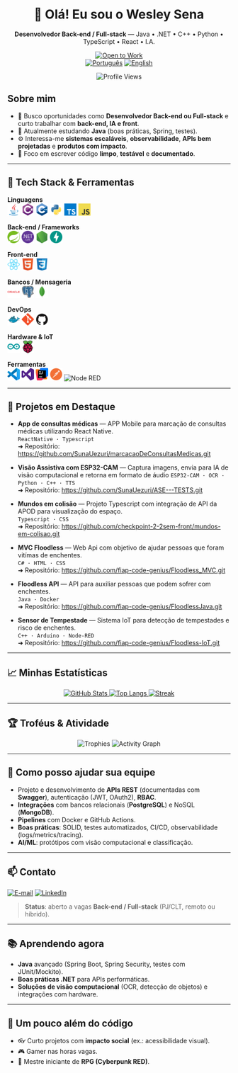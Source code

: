 <!-- Perfil GitHub de Wesley Sena | @SunaUezuri -->

<div align="center">

# 👋 Olá! Eu sou o **Wesley Sena**

**Desenvolvedor Back-end / Full-stack** — Java • .NET • C++ • Python • TypeScript • React • I.A. 

[![Open to Work](https://img.shields.io/badge/Open%20to-Work-success?style=for-the-badge)](#)  
[![Português](https://img.shields.io/badge/pt--BR-Portugu%C3%AAs-blue?style=flat-square)](#)
[![English](https://img.shields.io/badge/en-English-lightgrey?style=flat-square)](#)

![Profile Views](https://komarev.com/ghpvc/?username=SunaUezuri&label=Profile%20views&color=0e75b6&style=flat)  

</div>

## Sobre mim
- 🔭 Busco oportunidades como **Desenvolvedor Back-end ou Full-stack** e curto trabalhar com **back-end, IA e front**.  
- 🌱 Atualmente estudando **Java** (boas práticas, Spring, testes).  
- ⚙️ Interessa-me **sistemas escaláveis**, **observabilidade**, **APIs bem projetadas** e **produtos com impacto**.  
- 🎯 Foco em escrever código **limpo**, **testável** e **documentado**.

---

## 🔧 Tech Stack & Ferramentas
<div align="left">

**Linguagens**  
<img alt="Java" height="28" src="https://raw.githubusercontent.com/devicons/devicon/master/icons/java/java-original.svg" />
<img alt="C#" height="28" src="https://raw.githubusercontent.com/devicons/devicon/master/icons/csharp/csharp-original.svg" />
<img alt="C++" height="28" src="https://raw.githubusercontent.com/devicons/devicon/master/icons/cplusplus/cplusplus-original.svg" />
<img alt="Python" height="28" src="https://raw.githubusercontent.com/devicons/devicon/master/icons/python/python-original.svg" />
<img alt="TypeScript" height="28" src="https://raw.githubusercontent.com/devicons/devicon/master/icons/typescript/typescript-plain.svg" />
<img alt="JavaScript" height="28" src="https://raw.githubusercontent.com/devicons/devicon/master/icons/javascript/javascript-original.svg" />

**Back-end / Frameworks**  
<img alt="Spring" height="28" src="https://raw.githubusercontent.com/devicons/devicon/master/icons/spring/spring-original.svg" />
<img alt=".NET" height="28" src="https://raw.githubusercontent.com/devicons/devicon/master/icons/dotnetcore/dotnetcore-original.svg" />
<img alt="Node.js" height="28" src="https://raw.githubusercontent.com/devicons/devicon/master/icons/nodejs/nodejs-original.svg" />
<img alt="FastAPI" height="28" src="https://raw.githubusercontent.com/devicons/devicon/master/icons/fastapi/fastapi-original.svg" />

**Front-end**  
<img alt="React" height="28" src="https://raw.githubusercontent.com/devicons/devicon/master/icons/react/react-original.svg" />
<img alt="HTML5" height="28" src="https://raw.githubusercontent.com/devicons/devicon/master/icons/html5/html5-original.svg" />
<img alt="CSS3" height="28" src="https://raw.githubusercontent.com/devicons/devicon/master/icons/css3/css3-original.svg" />

**Bancos / Mensageria**  
<img alt="Oracle" height="28" src="https://raw.githubusercontent.com/devicons/devicon/master/icons/oracle/oracle-original.svg" />
<img alt="PostgreSQL" height="28" src="https://raw.githubusercontent.com/devicons/devicon/master/icons/postgresql/postgresql-original.svg" />
<img alt="MongoDB" height="28" src="https://raw.githubusercontent.com/devicons/devicon/master/icons/mongodb/mongodb-original.svg" />

**DevOps**  
<img alt="Docker" height="28" src="https://raw.githubusercontent.com/devicons/devicon/master/icons/docker/docker-original.svg" />
<img alt="Git" height="28" src="https://raw.githubusercontent.com/devicons/devicon/master/icons/git/git-original.svg" />
<img alt="GitHub Actions" height="28" src="https://raw.githubusercontent.com/devicons/devicon/master/icons/github/github-original.svg" />

**Hardware & IoT**  
<img alt="Arduino" height="28" src="https://raw.githubusercontent.com/devicons/devicon/master/icons/arduino/arduino-original.svg" />
<img alt="Raspberry Pi" height="28" src="https://raw.githubusercontent.com/devicons/devicon/master/icons/raspberrypi/raspberrypi-original.svg" />

**Ferramentas**  
<img alt="VS Code" height="28" src="https://raw.githubusercontent.com/devicons/devicon/master/icons/vscode/vscode-original.svg" />
<img alt="Visual Studio" height="28" src="https://raw.githubusercontent.com/devicons/devicon/master/icons/visualstudio/visualstudio-plain.svg" />
<img alt="IntelliJ" height="28" src="https://raw.githubusercontent.com/devicons/devicon/master/icons/intellij/intellij-original.svg" />
<img alt="Postman" height="28" src="https://raw.githubusercontent.com/devicons/devicon/master/icons/postman/postman-original.svg" />
<img alt="Node RED" height="28" src="https://nodered.org/about/resources/media/node-red-icon.svg" />

</div>

---

## 🚀 Projetos em Destaque

- **App de consultas médicas** — APP Mobile para marcação de consultas médicas utilizando React Native.  
  `ReactNative · Typescript`  
  ➜ Repositório: https://github.com/SunaUezuri/marcacaoDeConsultasMedicas.git

- **Visão Assistiva com ESP32-CAM** — Captura imagens, envia para IA de visão computacional e retorna em formato de áudio
  `ESP32-CAM · OCR · Python · C++ · TTS `  
  ➜ Repositório: https://github.com/SunaUezuri/ASE---TESTS.git

- **Mundos em colisão** — Projeto Typescript com integração de API da APOD para visualização do espaço.  
  `Typescript · CSS`  
  ➜ Repositório: https://github.com/checkpoint-2-2sem-front/mundos-em-colisao.git

- **MVC Floodless** — Web Api com objetivo de ajudar pessoas que foram vitímas de enchentes.  
  `C# · HTML · CSS`  
  ➜ Repositório: https://github.com/fiap-code-genius/Floodless_MVC.git

- **Floodless API** — API para auxiliar pessoas que podem sofrer com enchentes.  
  `Java · Docker`  
  ➜ Repositório: https://github.com/fiap-code-genius/FloodlessJava.git

- **Sensor de Tempestade** — Sistema IoT para detecção de tempestades e risco de enchentes.  
  `C++ · Arduino · Node-RED`  
  ➜ Repositório: https://github.com/fiap-code-genius/Floodless-IoT.git

---

## 📈 Minhas Estatísticas
<div align="center">

<a href="https://github.com/SunaUezuri">
  <img height="180" src="https://github-readme-stats.vercel.app/api?username=SunaUezuri&show_icons=true&theme=dracula&include_all_commits=true&count_private=true&hide_border=true" alt="GitHub Stats" />
</a>
<a href="https://github.com/SunaUezuri">
  <img height="180" src="https://github-readme-stats.vercel.app/api/top-langs/?username=SunaUezuri&layout=compact&langs_count=16&theme=dracula&hide_border=true" alt="Top Langs" />
</a>
<a href="https://github.com/SunaUezuri">
  <img height="180" src="https://streak-stats.demolab.com/?user=SunaUezuri&theme=dracula&hide_border=true" alt="Streak" />
</a>

</div>

---

## 🏆 Troféus & Atividade
<div align="center">

<img src="https://github-profile-trophy.vercel.app/?username=SunaUezuri&theme=dracula&no-bg=true&no-frame=true&column=4" alt="Trophies" />

<img src="https://github-readme-activity-graph.vercel.app/graph?username=SunaUezuri&theme=dracula&hide_border=true" alt="Activity Graph" />

</div>

---

## 🤝 Como posso ajudar sua equipe
- Projeto e desenvolvimento de **APIs REST** (documentadas com **Swagger**), autenticação (JWT, OAuth2), **RBAC**.  
- **Integrações** com bancos relacionais (**PostgreSQL**) e NoSQL (**MongoDB**).  
- **Pipelines** com Docker e GitHub Actions.  
- **Boas práticas**: SOLID, testes automatizados, CI/CD, observabilidade (logs/metrics/tracing).  
- **AI/ML**: protótipos com visão computacional e classificação.

---

## 📫 Contato
<p>
<a href="mailto:wesley.jane.santos@gmail.com"><img src="https://img.shields.io/badge/Email-Contact%20me-informational?style=flat&logo=gmail" alt="E-mail" /></a>
<a href="https://www.linkedin.com/in/wesley-sena-6ab10a303/" target="_blank"><img src="https://img.shields.io/badge/LinkedIn-Connect-blue?style=flat&logo=linkedin" alt="LinkedIn" /></a>
</p>

> **Status**: aberto a vagas **Back-end / Full-stack** (PJ/CLT, remoto ou híbrido).

---

## 📚 Aprendendo agora
- **Java** avançado (Spring Boot, Spring Security, testes com JUnit/Mockito).  
- **Boas práticas .NET** para APIs performáticas.  
- **Soluções de visão computacional** (OCR, detecção de objetos) e integrações com hardware.

---

## 🧩 Um pouco além do código
- 👓 Curto projetos com **impacto social** (ex.: acessibilidade visual).  
- 🎮 Gamer nas horas vagas.  
- 🎲 Mestre iniciante de **RPG (Cyberpunk RED)**.
